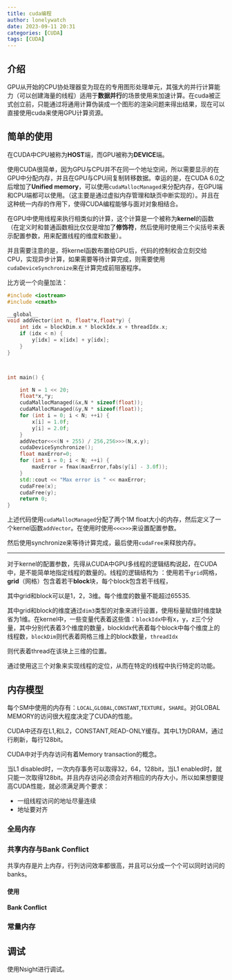 ```yaml
---
title: cuda编程
author: lonelywatch
date: 2023-09-11 20:31
categories: [CUDA]
tags: [CUDA]
---
```


## 介绍

GPU从开始的CPU协处理器变为现在的专用图形处理单元，其强大的并行计算能力（可以创建海量的线程）适用于**数据并行**的场景使用来加速计算。在cuda被正式创立前，只能通过将通用计算伪装成一个图形的渲染问题来得出结果，现在可以直接使用cuda来使用GPU计算资源。

## 简单的使用

在CUDA中CPU被称为**HOST**端，而GPU被称为**DEVICE**端。

使用CUDA很简单，因为GPU与CPU并不在同一个地址空间，所以需要显示的在GPU中分配内存，并且在GPU与CPU间复制转移数据。幸运的是，在CUDA 6.0之后增加了**Unified memory**，可以使用`cudaMallocManaged`来分配内存，在GPU端和CPU端都可以使用。（这主要是通过虚拟内存管理和缺页中断实现的）。并且在这种统一内存的作用下，使得CUDA编程能够与面对对象相结合。

在GPU中使用线程来执行相类似的计算，这个计算是一个被称为**kernel**的函数（在定义时和普通函数相比仅仅是增加了**修饰符**，然后使用时使用三个尖括号来表示配置参数，用来配置线程的维度和数量）。

并且需要注意的是，将kernel函数布置给GPU后，代码的控制权会立刻交给CPU，实现异步计算，如果需要等待计算完成，则需要使用`cudaDeviceSynchronize`来在计算完成前阻塞程序。

比方说一个向量加法：

```c++
#include <iostream>
#include <cmath>

__global__
void addVector(int n, float*x,float*y) {
    int idx = blockDim.x * blockIdx.x + threadIdx.x;
    if (idx < n) {
        y[idx] = x[idx] + y[idx]; 
    }
}



int main() {

    int N = 1 << 20;
    float*x,*y;
    cudaMallocManaged(&x,N * sizeof(float));
    cudaMallocManaged(&y,N * sizeof(float));
    for (int i = 0; i < N; ++i) {
        x[i] = 1.0f;
        y[i] = 2.0f;
    }
    addVector<<<(N + 255) / 256,256>>>(N,x,y);
    cudaDeviceSynchronize();
    float maxError=0;
    for (int i = 0; i < N; ++i) {
        maxError = fmax(maxError,fabs(y[i] - 3.0f));
    }
    std::cout << "Max error is " << maxError;
    cudaFree(x);
    cudaFree(y);
    return 0;
}
```

上述代码使用`cudaMallocManaged`分配了两个1M float大小的内存，然后定义了一个kernel函数`addVector`。在使用时使用`<<<>>>`来设置配置参数。

然后使用synchronize来等待计算完成，最后使用`cudaFree`来释放内存。

---

对于kernel的配置参数，先得从CUDA中GPU多线程的逻辑结构说起，在CUDA中，是不能简单地指定线程的数量的。线程的逻辑结构为 ：使用若干`grid`网格，**grid**（网格）包含着若干**block**块，每个block包含若干线程，

其中grid和block可以是1，2，3维。每个维度的数量不能超过65535.

其中grid和block的维度通过`dim3`类型的对象来进行设置，使用标量赋值时维度缺省为1维。在kernel中，一些变量代表着这些值：`blockIdx`中有x，y，z三个分量，其中分别代表着3个维度的数量，blockIdx代表着每个block中每个维度上的线程数，`blockDim`则代表着网格三维上的block数量，`threadIdx`

则代表着thread在该块上三维的位置。

通过使用这三个对象来实现线程的定位，从而在特定的线程中执行特定的功能。

## 内存模型

每个SM中使用的内存有：`LOCAL`,`GLOBAL`,`CONSTANT`,`TEXTURE`，`SHARE`。对GLOBAL MEMORY的访问很大程度决定了CUDA的性能。

CUDA中还存在L1,和L2，CONSTANT,READ-ONLY缓存。其中L1为DRAM，通过行刷新，每行128bit。

CUDA中对于内存访问有着Memory transaction的概念。

当L1 disabled时，一次内存事务可以取得32，64，128bit，当L1 enabled时，就只能一次取得128bit。并且内存访问必须会对齐相应的内存大小，所以如果想要提高CUDA性能，就必须满足两个要求：

- 一组线程访问的地址尽量连续
- 地址要对齐

### 全局内存



### 共享内存与Bank Conflict

共享内存是片上内存，行列访问效率都很高，并且可以分成一个个可以同时访问的banks。

#### 使用



#### Bank Conflict



### 常量内存





## 调试

使用Nsight进行调试。